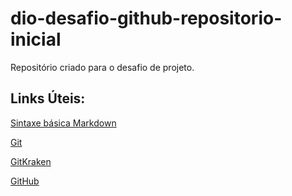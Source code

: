 # dio-desafio-github-repositorio-inicial
Repositório criado para o desafio de projeto.
## Links Úteis:
[Sintaxe básica Markdown](https://www.markdownguide.org/)

[Git](https://git-scm.com/)

[GitKraken](https://www.gitkraken.com/download)

[GitHub](https://desktop.github.com/)
